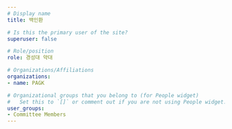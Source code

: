 ```yaml
---
# Display name
title: 백인환

# Is this the primary user of the site?
superuser: false

# Role/position
role: 경성대 약대

# Organizations/Affiliations
organizations:
- name: PAGK

# Organizational groups that you belong to (for People widget)
#   Set this to `[]` or comment out if you are not using People widget.
user_groups:
- Committee Members
---
```

